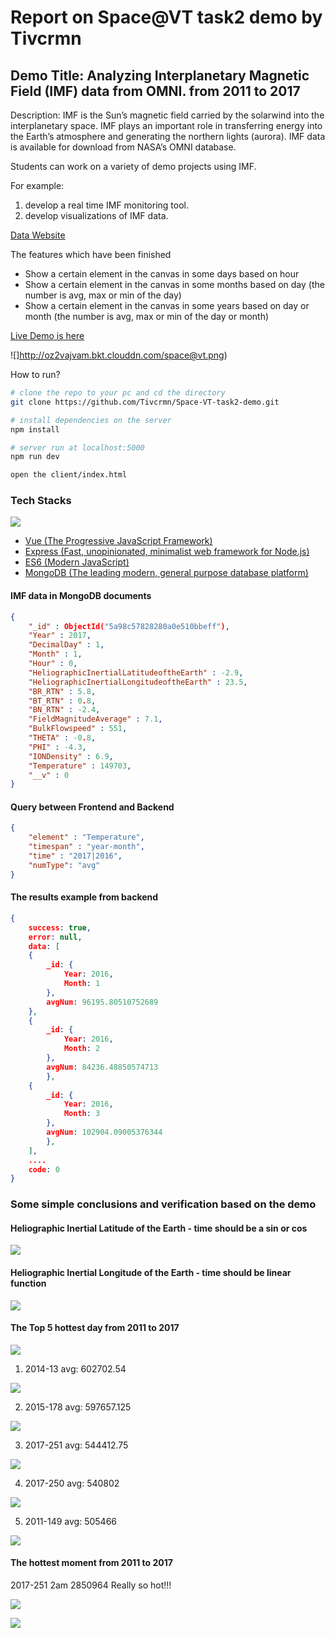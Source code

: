 # Report on Space@VT task2 demo by Tivcrmn

## Demo Title: Analyzing Interplanetary Magnetic Field (IMF) data from OMNI. from 2011 to 2017

Description: IMF is the Sun’s magnetic field carried by the solarwind into the interplanetary space. 
IMF plays an important role in transferring energy into the Earth’s atmosphere and generating the northern lights (aurora). 
IMF data is available for download from NASA’s OMNI database. 

Students can work on a variety of demo projects using IMF. 

For example: 

1. develop a real time IMF monitoring tool. 
2. develop visualizations of IMF data.

[Data Website](https://cdaweb.gsfc.nasa.gov/pub/data/omni/)

The features which have been finished

 - Show a certain element in the canvas in some days based on hour
 - Show a certain element in the canvas in some months based on day (the number is avg, max or min of the day)
 - Show a certain element in the canvas in some years based on day or month (the number is avg, max or min of the day or month)

[Live Demo is here](http://tivarea.top/demo/client/index.html)

![]http://oz2vajvam.bkt.clouddn.com/space@vt.png)

How to run?

``` bash
# clone the repo to your pc and cd the directory
git clone https://github.com/Tivcrmn/Space-VT-task2-demo.git

# install dependencies on the server
npm install

# server run at localhost:5000
npm run dev

open the client/index.html
```

### Tech Stacks

![](http://oz2vajvam.bkt.clouddn.com/architecture.jpg)

- [Vue (The Progressive JavaScript Framework)](https://vuejs.org/index.html)
- [Express (Fast, unopinionated, minimalist web framework for Node.js)](http://expressjs.com/)
- [ES6 (Modern JavaScript)](https://es6.io/)
- [MongoDB (The leading modern, general purpose database platform)](https://www.mongodb.com/)

#### IMF data in MongoDB documents 

```json
{
    "_id" : ObjectId("5a98c57828280a0e510bbeff"),
    "Year" : 2017,
    "DecimalDay" : 1,
    "Month" : 1,
    "Hour" : 0,
    "HeliographicInertialLatitudeoftheEarth" : -2.9,
    "HeliographicInertialLongitudeoftheEarth" : 23.5,
    "BR_RTN" : 5.8,
    "BT_RTN" : 0.8,
    "BN_RTN" : -2.4,
    "FieldMagnitudeAverage" : 7.1,
    "BulkFlowspeed" : 551,
    "THETA" : -0.8,
    "PHI" : -4.3,
    "IONDensity" : 6.9,
    "Temperature" : 149703,
    "__v" : 0
}
```

#### Query between Frontend and Backend

```json
{
    "element" : "Temperature",
    "timespan" : "year-month",
    "time" : "2017|2016",
    "numType": "avg" 
}
```

#### The results example from backend

```json
{
    success: true,
    error: null,
    data: [
    {
        _id: {
            Year: 2016,
            Month: 1
        },
        avgNum: 96195.80510752689
    },
    {
        _id: {
            Year: 2016,
            Month: 2
        },
        avgNum: 84236.48850574713
        },
    {
        _id: {
            Year: 2016,
            Month: 3
        },
        avgNum: 102904.09005376344
        },
    ],
    ....
    code: 0
}
```

 ### Some simple conclusions and verification based on the demo
 
 #### Heliographic Inertial Latitude of the Earth  - time should be a sin or cos 
 
 ![](http://oz2vajvam.bkt.clouddn.com/sin.jpg)
 
 #### Heliographic Inertial Longitude of the Earth  - time should be linear function
 
 ![](http://oz2vajvam.bkt.clouddn.com/line.jpg)
  
 #### The Top 5 hottest day from 2011 to 2017
  
 ![](http://oz2vajvam.bkt.clouddn.com/Line%20chart_for_avg_Temperature_in_year-day.jpg)
 
 1. 2014-13 avg: 602702.54

 ![](http://oz2vajvam.bkt.clouddn.com/1-2014-13.jpg)

 2. 2015-178 avg: 597657.125

 ![](http://oz2vajvam.bkt.clouddn.com/2-2015-178.jpg)
 
 3. 2017-251 avg: 544412.75

 ![](http://oz2vajvam.bkt.clouddn.com/3-2017-251.jpg)
 
 4. 2017-250 avg: 540802

 ![](http://oz2vajvam.bkt.clouddn.com/4-2017-250.jpg)
 
 5. 2011-149 avg: 505466

 ![](http://oz2vajvam.bkt.clouddn.com/5-2011-149.jpg)
 
 #### The hottest moment from 2011 to 2017
 
 2017-251 2am 2850964 Really so hot!!!
 
 ![](http://oz2vajvam.bkt.clouddn.com/Line%20chart_for_max_Temperature_in_year-day.jpg)
 
 ![](http://oz2vajvam.bkt.clouddn.com/1-2017-251-2.jpg)
 
 


